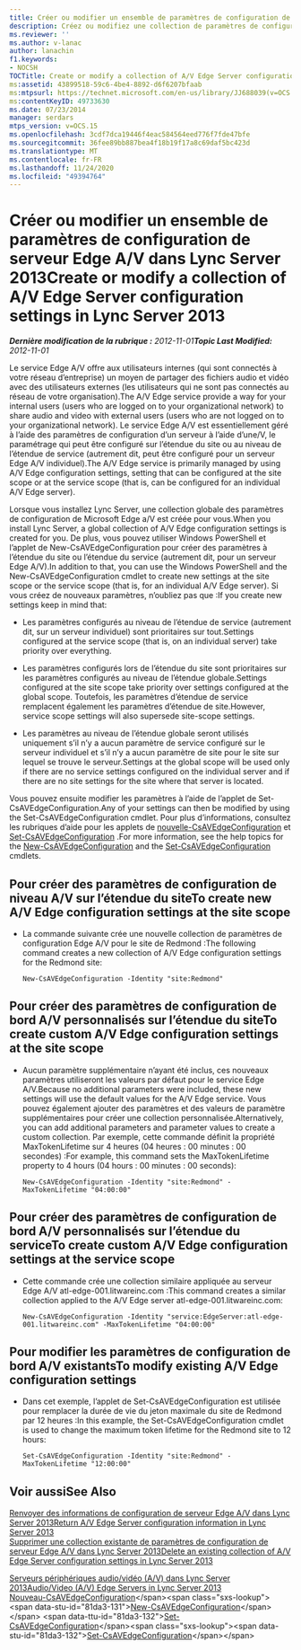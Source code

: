 ```yaml
---
title: Créer ou modifier un ensemble de paramètres de configuration de serveur Edge A/V
description: Créez ou modifiez une collection de paramètres de configuration de serveur Edge A/V.
ms.reviewer: ''
ms.author: v-lanac
author: lanachin
f1.keywords:
- NOCSH
TOCTitle: Create or modify a collection of A/V Edge Server configuration settings
ms:assetid: 43899518-59c6-4be4-8892-d6f6207bfaab
ms:mtpsurl: https://technet.microsoft.com/en-us/library/JJ688039(v=OCS.15)
ms:contentKeyID: 49733630
ms.date: 07/23/2014
manager: serdars
mtps_version: v=OCS.15
ms.openlocfilehash: 3cdf7dca19446f4eac584564eed776f7fde47bfe
ms.sourcegitcommit: 36fee89bb887bea4f18b19f17a8c69daf5bc423d
ms.translationtype: MT
ms.contentlocale: fr-FR
ms.lasthandoff: 11/24/2020
ms.locfileid: "49394764"
---
```

# <a name="create-or-modify-a-collection-of-av-edge-server-configuration-settings-in-lync-server-2013"></a><span data-ttu-id="81da3-103">Créer ou modifier un ensemble de paramètres de configuration de serveur Edge A/V dans Lync Server 2013</span><span class="sxs-lookup"><span data-stu-id="81da3-103">Create or modify a collection of A/V Edge Server configuration settings in Lync Server 2013</span></span>

<div data-xmlns="http://www.w3.org/1999/xhtml">

<div class="topic" data-xmlns="http://www.w3.org/1999/xhtml" data-msxsl="urn:schemas-microsoft-com:xslt" data-cs="https://msdn.microsoft.com/">

<div data-asp="https://msdn2.microsoft.com/asp">



</div>

<div id="mainSection">

<div id="mainBody"><span data-ttu-id="81da3-104">

<span> </span></span><span class="sxs-lookup"><span data-stu-id="81da3-104">

<span> </span></span></span>

<span data-ttu-id="81da3-105">_**Dernière modification de la rubrique :** 2012-11-01_</span><span class="sxs-lookup"><span data-stu-id="81da3-105">_**Topic Last Modified:** 2012-11-01_</span></span>

<span data-ttu-id="81da3-106">Le service Edge A/V offre aux utilisateurs internes (qui sont connectés à votre réseau d’entreprise) un moyen de partager des fichiers audio et vidéo avec des utilisateurs externes (les utilisateurs qui ne sont pas connectés au réseau de votre organisation).</span><span class="sxs-lookup"><span data-stu-id="81da3-106">The A/V Edge service provide a way for your internal users (users who are logged on to your organizational network) to share audio and video with external users (users who are not logged on to your organizational network).</span></span> <span data-ttu-id="81da3-107">Le service Edge A/V est essentiellement géré à l’aide des paramètres de configuration d’un serveur à l’aide d’une/V, le paramétrage qui peut être configuré sur l’étendue du site ou au niveau de l’étendue de service (autrement dit, peut être configuré pour un serveur Edge A/V individuel).</span><span class="sxs-lookup"><span data-stu-id="81da3-107">The A/V Edge service is primarily managed by using A/V Edge configuration settings, setting that can be configured at the site scope or at the service scope (that is, can be configured for an individual A/V Edge server).</span></span>

<span data-ttu-id="81da3-108">Lorsque vous installez Lync Server, une collection globale des paramètres de configuration de Microsoft Edge a/V est créée pour vous.</span><span class="sxs-lookup"><span data-stu-id="81da3-108">When you install Lync Server, a global collection of A/V Edge configuration settings is created for you.</span></span> <span data-ttu-id="81da3-109">De plus, vous pouvez utiliser Windows PowerShell et l’applet de New-CsAVEdgeConfiguration pour créer des paramètres à l’étendue du site ou l’étendue du service (autrement dit, pour un serveur Edge A/V).</span><span class="sxs-lookup"><span data-stu-id="81da3-109">In addition to that, you can use the Windows PowerShell and the New-CsAVEdgeConfiguration cmdlet to create new settings at the site scope or the service scope (that is, for an individual A/V Edge server).</span></span> <span data-ttu-id="81da3-110">Si vous créez de nouveaux paramètres, n’oubliez pas que :</span><span class="sxs-lookup"><span data-stu-id="81da3-110">If you create new settings keep in mind that:</span></span>

  - <span data-ttu-id="81da3-111">Les paramètres configurés au niveau de l’étendue de service (autrement dit, sur un serveur individuel) sont prioritaires sur tout.</span><span class="sxs-lookup"><span data-stu-id="81da3-111">Settings configured at the service scope (that is, on an individual server) take priority over everything.</span></span>

  - <span data-ttu-id="81da3-112">Les paramètres configurés lors de l’étendue du site sont prioritaires sur les paramètres configurés au niveau de l’étendue globale.</span><span class="sxs-lookup"><span data-stu-id="81da3-112">Settings configured at the site scope take priority over settings configured at the global scope.</span></span> <span data-ttu-id="81da3-113">Toutefois, les paramètres d’étendue de service remplacent également les paramètres d’étendue de site.</span><span class="sxs-lookup"><span data-stu-id="81da3-113">However, service scope settings will also supersede site-scope settings.</span></span>

  - <span data-ttu-id="81da3-114">Les paramètres au niveau de l’étendue globale seront utilisés uniquement s’il n’y a aucun paramètre de service configuré sur le serveur individuel et s’il n’y a aucun paramètre de site pour le site sur lequel se trouve le serveur.</span><span class="sxs-lookup"><span data-stu-id="81da3-114">Settings at the global scope will be used only if there are no service settings configured on the individual server and if there are no site settings for the site where that server is located.</span></span>

<span data-ttu-id="81da3-115">Vous pouvez ensuite modifier les paramètres à l’aide de l’applet de Set-CsAVEdgeConfiguration.</span><span class="sxs-lookup"><span data-stu-id="81da3-115">Any of your settings can then be modified by using the Set-CsAVEdgeConfiguration cmdlet.</span></span> <span data-ttu-id="81da3-116">Pour plus d’informations, consultez les rubriques d’aide pour les applets de [nouvelle-CsAVEdgeConfiguration](https://technet.microsoft.com/library/Gg412884(v=OCS.15)) et [Set-CsAVEdgeConfiguration](https://technet.microsoft.com/library/Gg412869(v=OCS.15)) .</span><span class="sxs-lookup"><span data-stu-id="81da3-116">For more information, see the help topics for the [New-CsAVEdgeConfiguration](https://technet.microsoft.com/library/Gg412884(v=OCS.15)) and the [Set-CsAVEdgeConfiguration](https://technet.microsoft.com/library/Gg412869(v=OCS.15)) cmdlets.</span></span>

<div>

## <a name="to-create-new-av-edge-configuration-settings-at-the-site-scope"></a><span data-ttu-id="81da3-117">Pour créer des paramètres de configuration de niveau A/V sur l’étendue du site</span><span class="sxs-lookup"><span data-stu-id="81da3-117">To create new A/V Edge configuration settings at the site scope</span></span>

  - <span data-ttu-id="81da3-118">La commande suivante crée une nouvelle collection de paramètres de configuration Edge A/V pour le site de Redmond :</span><span class="sxs-lookup"><span data-stu-id="81da3-118">The following command creates a new collection of A/V Edge configuration settings for the Redmond site:</span></span>
    
        New-CsAVEdgeConfiguration -Identity "site:Redmond"

</div>

<div>

## <a name="to-create-custom-av-edge-configuration-settings-at-the-site-scope"></a><span data-ttu-id="81da3-119">Pour créer des paramètres de configuration de bord A/V personnalisés sur l’étendue du site</span><span class="sxs-lookup"><span data-stu-id="81da3-119">To create custom A/V Edge configuration settings at the site scope</span></span>

  - <span data-ttu-id="81da3-120">Aucun paramètre supplémentaire n’ayant été inclus, ces nouveaux paramètres utiliseront les valeurs par défaut pour le service Edge A/V.</span><span class="sxs-lookup"><span data-stu-id="81da3-120">Because no additional parameters were included, these new settings will use the default values for the A/V Edge service.</span></span> <span data-ttu-id="81da3-121">Vous pouvez également ajouter des paramètres et des valeurs de paramètre supplémentaires pour créer une collection personnalisée.</span><span class="sxs-lookup"><span data-stu-id="81da3-121">Alternatively, you can add additional parameters and parameter values to create a custom collection.</span></span> <span data-ttu-id="81da3-122">Par exemple, cette commande définit la propriété MaxTokenLifetime sur 4 heures (04 heures : 00 minutes : 00 secondes) :</span><span class="sxs-lookup"><span data-stu-id="81da3-122">For example, this command sets the MaxTokenLifetime property to 4 hours (04 hours : 00 minutes : 00 seconds):</span></span>
    
        New-CsAVEdgeConfiguration -Identity "site:Redmond" -MaxTokenLifetime "04:00:00"

</div>

<div>

## <a name="to-create-custom-av-edge-configuration-settings-at-the-service-scope"></a><span data-ttu-id="81da3-123">Pour créer des paramètres de configuration de bord A/V personnalisés sur l’étendue du service</span><span class="sxs-lookup"><span data-stu-id="81da3-123">To create custom A/V Edge configuration settings at the service scope</span></span>

  - <span data-ttu-id="81da3-124">Cette commande crée une collection similaire appliquée au serveur Edge A/V atl-edge-001.litwareinc.com :</span><span class="sxs-lookup"><span data-stu-id="81da3-124">This command creates a similar collection applied to the A/V Edge server atl-edge-001.litwareinc.com:</span></span>
    
        New-CsAVEdgeConfiguration -Identity "service:EdgeServer:atl-edge-001.litwareinc.com" -MaxTokenLifetime "04:00:00"

</div>

<div>

## <a name="to-modify-existing-av-edge-configuration-settings"></a><span data-ttu-id="81da3-125">Pour modifier les paramètres de configuration de bord A/V existants</span><span class="sxs-lookup"><span data-stu-id="81da3-125">To modify existing A/V Edge configuration settings</span></span>

  - <span data-ttu-id="81da3-126">Dans cet exemple, l’applet de Set-CsAVEdgeConfiguration est utilisée pour remplacer la durée de vie du jeton maximale du site de Redmond par 12 heures :</span><span class="sxs-lookup"><span data-stu-id="81da3-126">In this example, the Set-CsAVEdgeConfiguration cmdlet is used to change the maximum token lifetime for the Redmond site to 12 hours:</span></span>
    
        Set-CsAVEdgeConfiguration -Identity "site:Redmond" -MaxTokenLifetime "12:00:00"

</div>

<div>

## <a name="see-also"></a><span data-ttu-id="81da3-127">Voir aussi</span><span class="sxs-lookup"><span data-stu-id="81da3-127">See Also</span></span>


[<span data-ttu-id="81da3-128">Renvoyer des informations de configuration de serveur Edge A/V dans Lync Server 2013</span><span class="sxs-lookup"><span data-stu-id="81da3-128">Return A/V Edge Server configuration information in Lync Server 2013</span></span>](lync-server-2013-return-a-v-edge-server-configuration-information.md)  
[<span data-ttu-id="81da3-129">Supprimer une collection existante de paramètres de configuration de serveur Edge A/V dans Lync Server 2013</span><span class="sxs-lookup"><span data-stu-id="81da3-129">Delete an existing collection of A/V Edge Server configuration settings in Lync Server 2013</span></span>](lync-server-2013-delete-an-existing-collection-of-a-v-edge-server-configuration-settings.md)  


[<span data-ttu-id="81da3-130">Serveurs périphériques audio/vidéo (A/V) dans Lync Server 2013</span><span class="sxs-lookup"><span data-stu-id="81da3-130">Audio/Video (A/V) Edge Servers in Lync Server 2013</span></span>](lync-server-2013-audio-video-a-v-edge-servers.md)  
<span data-ttu-id="81da3-131">[Nouveau-CsAVEdgeConfiguration](https://technet.microsoft.com/library/Gg412884(v=OCS.15))</span><span class="sxs-lookup"><span data-stu-id="81da3-131">[New-CsAVEdgeConfiguration](https://technet.microsoft.com/library/Gg412884(v=OCS.15))</span></span>  
<span data-ttu-id="81da3-132">[Set-CsAVEdgeConfiguration](https://technet.microsoft.com/library/Gg412869(v=OCS.15))</span><span class="sxs-lookup"><span data-stu-id="81da3-132">[Set-CsAVEdgeConfiguration](https://technet.microsoft.com/library/Gg412869(v=OCS.15))</span></span>  
  

<span data-ttu-id="81da3-133"></div>

</div>

<span> </span>

</div>

</div>

</span><span class="sxs-lookup"><span data-stu-id="81da3-133"></div>

</div>

<span> </span>

</div>

</div>

</span></span></div>

